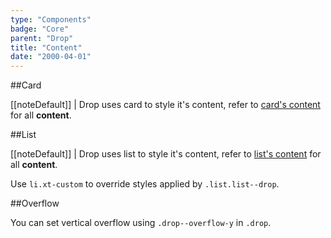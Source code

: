 ```yaml
---
type: "Components"
badge: "Core"
parent: "Drop"
title: "Content"
date: "2000-04-01"
---
```


##Card

[[noteDefault]]
| Drop uses card to style it's content, refer to [card's content](/components/card/content) for all **content**.

<demo>
  <demovanilla src="vanilla/components/drop/usage-card">
  </demovanilla>
</demo>

##List

[[noteDefault]]
| Drop uses list to style it's content, refer to [list's content](/components/list/content) for all **content**.

Use `li.xt-custom` to override styles applied by `.list.list--drop`.

<demo>
  <demovanilla src="vanilla/components/drop/usage-list">
  </demovanilla>
</demo>

##Overflow

You can set vertical overflow using `.drop--overflow-y` in `.drop`.

<demo>
  <demovanilla src="vanilla/components/drop/overflow-y">
  </demovanilla>
</demo>
